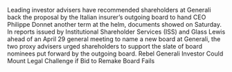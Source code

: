 Leading investor advisers have recommended shareholders at Generali back the proposal by the Italian insurer’s outgoing board to hand CEO Philippe Donnet another term at the helm, documents showed on Saturday.
In reports issued by Institutional Shareholder Services (ISS) and Glass Lewis ahead of an April 29 general meeting to name a new board at Generali, the two proxy advisers urged shareholders to support the slate of board nominees put forward by the outgoing board.
Rebel Generali Investor Could Mount Legal Challenge if Bid to Remake Board Fails